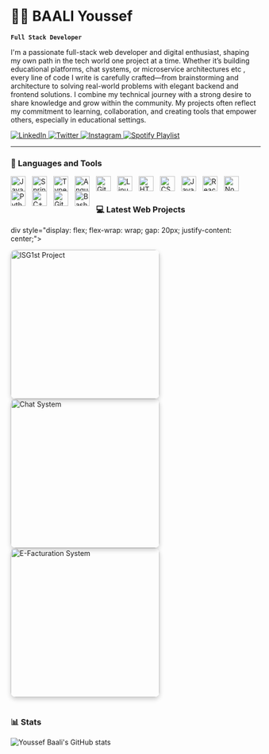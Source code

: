 # 👨‍💻 BAALI Youssef

**`Full Stack Developer`**

I'm a passionate full-stack web developer and digital enthusiast, shaping my own path in the tech world one project at a time. Whether it’s building educational platforms, chat systems, or microservice architectures etc , every line of code I write is carefully crafted—from brainstorming and architecture to solving real-world problems with elegant backend and frontend solutions. I combine my technical journey with a strong desire to share knowledge and grow within the community. My projects often reflect my commitment to learning, collaboration, and creating tools that empower others, especially in educational settings.
   <p align="left">
   <!-- LinkedIn -->
   <a href="https://www.linkedin.com/in/youssef-baali/" target="_blank">
      <img alt="LinkedIn" title="My LinkedIn" src="https://custom-icon-badges.demolab.com/badge/LinkedIn-Profile-blue?style=for-the-badge&logo=linkedin&logoColor=white"/>
   </a>

   <!-- Twitter -->
   <a href="https://x.com/Yooussef512" target="_blank">
      <img alt="Twitter" title="My Twitter" src="https://custom-icon-badges.demolab.com/badge/Twitter-Profile-1DA1F2?style=for-the-badge&logo=twitter&logoColor=white"/>
   </a>

   <!-- Instagram -->
   <a href="https://www.instagram.com/youssef_baalii/" target="_blank">
      <img alt="Instagram" title="My Instagram" src="https://custom-icon-badges.demolab.com/badge/Instagram-Profile-E4405F?style=for-the-badge&logo=instagram&logoColor=white"/>
   </a>

   <!-- Spotify Playlist -->
   <a href="https://open.spotify.com/playlist/70U8696awL9kwcAIgmhMry?si=9434d7420152441c" target="_blank">
      <img alt="Spotify Playlist" title="My Favorite Spotify Playlist" src="https://custom-icon-badges.demolab.com/badge/My%20Spotify%20Playlist-1DB954?style=for-the-badge&logo=spotify&logoColor=white"/>
   </a>
</p>

---

### 🧰 Languages and Tools

<img align="left" alt="Java" width="30px" style="padding-right:10px;" src="https://cdn.jsdelivr.net/gh/devicons/devicon/icons/java/java-original.svg"/>
<img align="left" alt="Spring" width="30px" style="padding-right:10px;" src="https://cdn.jsdelivr.net/gh/devicons/devicon/icons/spring/spring-original.svg" />
<img align="left" alt="TypeScript" width="30px" style="padding-right:10px;" src="https://cdn.jsdelivr.net/gh/devicons/devicon/icons/typescript/typescript-plain.svg" />
<img align="left" alt="Angular" width="30px" style="padding-right:10px;" src="https://cdn.jsdelivr.net/gh/devicons/devicon/icons/angularjs/angularjs-plain.svg" />
<img align="left" alt="Git" width="30px" style="padding-right:10px;" src="https://cdn.jsdelivr.net/gh/devicons/devicon/icons/git/git-original.svg" />
<img align="left" alt="Linux" width="30px" style="padding-right:10px;" src="https://cdn.jsdelivr.net/gh/devicons/devicon/icons/linux/linux-original.svg" />
<img align="left" alt="HTML" width="30px" style="padding-right:10px;" src="https://cdn.jsdelivr.net/gh/devicons/devicon/icons/html5/html5-plain.svg" />
<img align="left" alt="CSS" width="30px" style="padding-right:10px;" src="https://cdn.jsdelivr.net/gh/devicons/devicon/icons/css3/css3-plain.svg" />
<img align="left" alt="JavaScript" width="30px" style="padding-right:10px;" src="https://cdn.jsdelivr.net/gh/devicons/devicon/icons/javascript/javascript-plain.svg" />
<img align="left" alt="React" width="30px" style="padding-right:10px;" src="https://cdn.jsdelivr.net/gh/devicons/devicon/icons/react/react-original.svg" />
<img align="left" alt="NodeJS" width="30px" style="padding-right:10px;" src="https://cdn.jsdelivr.net/gh/devicons/devicon/icons/nodejs/nodejs-original.svg" />
<img align="left" alt="Python" width="30px" style="padding-right:10px;" src="https://cdn.jsdelivr.net/gh/devicons/devicon/icons/python/python-plain.svg" />
<img align="left" alt="C++" width="30px" style="padding-right:10px;" src="https://cdn.jsdelivr.net/gh/devicons/devicon/icons/cplusplus/cplusplus-line.svg" />
<img align="left" alt="GitHub" width="30px" style="padding-right:10px;" src="https://cdn.jsdelivr.net/gh/devicons/devicon/icons/github/github-original.svg" />
<img align="left" alt="Bash" width="30px" style="padding-right:10px;" src="https://cdn.jsdelivr.net/gh/devicons/devicon/icons/bash/bash-original.svg" />
<br />

#

### 💻 Latest Web Projects

<!-- BEGIN PROJECTS-CARDS -->
div style="display: flex; flex-wrap: wrap; gap: 20px; justify-content: center;">

  <!-- ISG1st Educational Platform -->
  <img src="/mnt/data/IsgistProject.jpg" alt="ISG1st Project" style="width: 300px; border-radius: 10px; box-shadow: 0 4px 10px rgba(0,0,0,0.2);"/>

  <!-- Real-time Chat App -->
  <img src="/mnt/data/chatSC.png" alt="Chat System" style="width: 300px; border-radius: 10px; box-shadow: 0 4px 10px rgba(0,0,0,0.2);"/>

  <!-- E-Facturation System -->
  <img src="/mnt/data/Dashboard1.png" alt="E-Facturation System" style="width: 300px; border-radius: 10px; box-shadow: 0 4px 10px rgba(0,0,0,0.2);"/>

</div>
<!-- END PROJECTS-CARDS -->



#

### 📊 Stats

![Youssef Baali's GitHub stats](https://github-readme-stats.vercel.app/api?username=YSFBAL&show_icons=true&theme=gruvbox)


